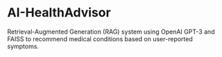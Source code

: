 # AI-HealthAdvisor
Retrieval-Augmented Generation (RAG) system using OpenAI GPT-3 and FAISS to recommend medical conditions based on user-reported symptoms.
